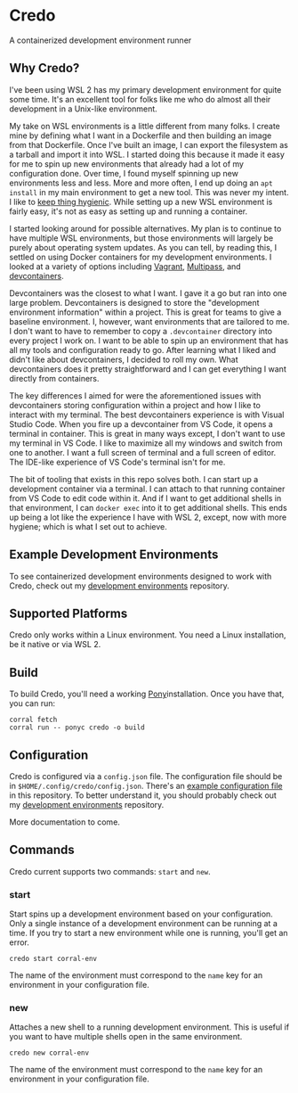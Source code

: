 # Credo

A containerized development environment runner

## Why Credo?

I've been using WSL 2 has my primary development environment for quite some time. It's an excellent tool for folks like me who do almost all their development in a Unix-like environment.

My take on WSL environments is a little different from many folks. I create mine by defining what I want in a Dockerfile and then building an image from that Dockerfile. Once I've built an image, I can export the filesystem as a tarball and import it into WSL. I started doing this because it made it easy for me to spin up new environments that already had a lot of my configuration done. Over time, I found myself spinning up new environments less and less. More and more often, I end up doing an `apt install` in my main environment to get a new tool. This was never my intent. I like to [keep thing hygienic](https://www.youtube.com/watch?v=eCDm2AZEe38). While setting up a new WSL environment is fairly easy, it's not as easy as setting up and running a container.

I started looking around for possible alternatives. My plan is to continue to have multiple WSL environments, but those environments will largely be purely about operating system updates. As you can tell, by reading this, I settled on using Docker containers for my development environments. I looked at a variety of options including [Vagrant](https://www.vagrantup.com/), [Multipass](https://canonical.com/multipass), and [devcontainers](https://containers.dev/).

Devcontainers was the closest to what I want. I gave it a go but ran into one large problem. Devcontainers is designed to store the "development environment information" within a project. This is great for teams to give a baseline environment. I, however, want environments that are tailored to me. I don't want to have to remember to copy a `.devcontainer` directory into every project I work on. I want to be able to spin up an environment that has all my tools and configuration ready to go. After learning what I liked and didn't like about devcontainers, I decided to roll my own. What devcontainers does it pretty straightforward and I can get everything I want directly from containers.

The key differences I aimed for were the aforementioned issues with devcontainers storing configuration within a project and how I like to interact with my terminal. The best devcontainers experience is with Visual Studio Code. When you fire up a devcontainer from VS Code, it opens a terminal in container. This is great in many ways except, I don't want to use my terminal in VS Code. I like to maximize all my windows and switch from one to another. I want a full screen of terminal and a full screen of editor. The IDE-like experience of VS Code's terminal isn't for me.

The bit of tooling that exists in this repo solves both. I can start up a development container via a terminal. I can attach to that running container from VS Code to edit code within it. And if I want to get additional shells in that environment, I can `docker exec` into it to get additional shells. This ends up being a lot like the experience I have with WSL 2, except, now with more hygiene; which is what I set out to achieve.

## Example Development Environments

To see containerized development environments designed to work with Credo, check out my [development environments](https://github.com/seantallen/dev-environments) repository.

## Supported Platforms

Credo only works within a Linux environment. You need a Linux installation, be it native or via WSL 2.

## Build

To build Credo, you'll need a working [Pony](https://www.ponylang.io/)installation. Once you have that, you can run:

```console
corral fetch
corral run -- ponyc credo -o build
```

## Configuration

Credo is configured via a `config.json` file. The configuration file should be in `$HOME/.config/credo/config.json`. There's an [example configuration file](example-config.json) in this repository. To better understand it, you should probably check out my [development environments](https://github.com/seantallen/dev-environments) repository.

More documentation to come.

## Commands

Credo current supports two commands: `start` and `new`.

### start

Start spins up a development environment based on your configuration. Only a single instance of a development environment can be running at a time. If you try to start a new environment while one is running, you'll get an error.

```console
credo start corral-env
```

The name of the environment must correspond to the `name` key for an environment in your configuration file.

### new

Attaches a new shell to a running development environment. This is useful if you want to have multiple shells open in the same environment.

```console
credo new corral-env
```

The name of the environment must correspond to the `name` key for an environment in your configuration file.
